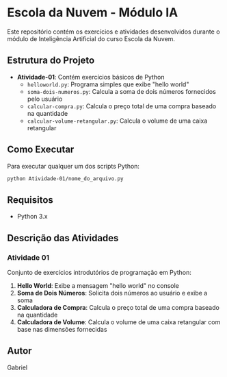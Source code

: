 # Escola da Nuvem - Módulo IA

Este repositório contém os exercícios e atividades desenvolvidos durante o módulo de Inteligência Artificial do curso Escola da Nuvem.

## Estrutura do Projeto

- **Atividade-01**: Contém exercícios básicos de Python
  - `helloworld.py`: Programa simples que exibe "hello world"
  - `soma-dois-numeros.py`: Calcula a soma de dois números fornecidos pelo usuário
  - `calcular-compra.py`: Calcula o preço total de uma compra baseado na quantidade
  - `calcular-volume-retangular.py`: Calcula o volume de uma caixa retangular

## Como Executar

Para executar qualquer um dos scripts Python:

```bash
python Atividade-01/nome_do_arquivo.py
```

## Requisitos

- Python 3.x

## Descrição das Atividades

### Atividade 01
Conjunto de exercícios introdutórios de programação em Python:

1. **Hello World**: Exibe a mensagem "hello world" no console
2. **Soma de Dois Números**: Solicita dois números ao usuário e exibe a soma
3. **Calculadora de Compra**: Calcula o preço total de uma compra baseado na quantidade
4. **Calculadora de Volume**: Calcula o volume de uma caixa retangular com base nas dimensões fornecidas

## Autor

Gabriel 